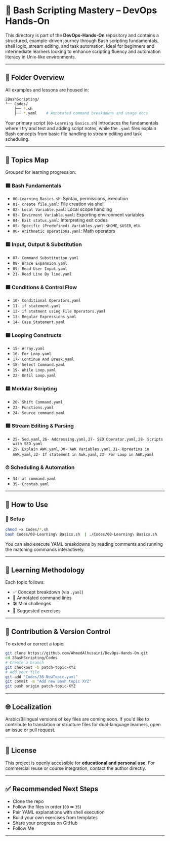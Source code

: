 
# 🐧 Bash Scripting Mastery – DevOps Hands-On

This directory is part of the **DevOps-Hands-On** repository and contains a structured, 
example-driven journey through Bash scripting fundamentals, shell logic, stream editing, and task automation. Ideal for beginners and intermediate learners looking to enhance scripting fluency and automation literacy in Unix-like environments.

---

## 📁 Folder Overview

All examples and lessons are housed in:

```bash
2BashScripting/
└── Codes/
    ├── *.sh 
	├── *.yaml    # Annotated command breakdowns and usage docs
```

Your primary script (`00-Learning Basics.sh`) introduces the fundamentals where I try and test and adding script notes, while the `.yaml` files explain Bash concepts from basic file handling to stream editing and task scheduling.

---

## 🧭 Topics Map

Grouped for learning progression:

### 🟩 Bash Fundamentals
- `00-Learning Basics.sh`: Syntax, permissions, execution
- `01- create file.yaml`: File creation via shell
- `02- Local Variable.yaml`: Local scope handling
- `03- Envirment Variable.yaml`: Exporting environment variables
- `04- Exit status.yaml`: Interpreting exit codes
- `05- Specific (Predefined) Variables.yaml`: `$HOME`, `$USER`, etc.
- `06- Arithmetic Operations.yaml`: Math operators

### 🟨 Input, Output & Substitution
- `07- Command Substitution.yaml`
- `08- Brace Expansion.yaml`
- `09- Read User Input.yaml`
- `21- Read Line By line.yaml`

### 🟧 Conditions & Control Flow
- `10- Conditional Operators.yaml`
- `11- if statement.yaml`
- `12- if statment using File Operators.yaml`
- `13- Regular Expressions.yaml`
- `14- Case Statement.yaml`

### 🟦 Looping Constructs
- `15- Array.yaml`
- `16- For Loop.yaml`
- `17- Continue And Break.yaml`
- `18- Select Command.yaml`
- `19- While Loop.yaml`
- `22- Until Loop.yaml`

### 🟨 Modular Scripting
- `20- Shift Command.yaml`
- `23- Functions.yaml`
- `24- Source command.yaml`

### 🟥 Stream Editing & Parsing
- `25- Sed.yaml`, `26- Addressing.yaml`, `27- SED Operator.yaml`, `28- Scripts with SED.yaml`
- `29- Explain AWK.yaml`, `30- AWK Variables.yaml`, `31- Opreatins in AWK.yaml`, `32- If statement in Awk.yaml`, `33- For Loop in AWK.yaml`

### ⏱ Scheduling & Automation
- `34- at command.yaml`
- `35- Crontab.yaml`

---

## 🚀 How to Use

### 🔧 Setup
```bash
chmod +x Codes/*.sh
bash Codes/00-Learning\ Basics.sh  | ./Codes/00-Learning\ Basics.sh
```

You can also execute YAML breakdowns by reading comments and running the matching commands interactively.

---

## 🧪 Learning Methodology

Each topic follows:
- ✅ Concept breakdown (via `.yaml`)
- 🧠 Annotated command lines
- 🛠 Mini challenges
- 🔁 Suggested exercises


---

## 🔄 Contribution & Version Control

To extend or correct a topic:
```bash
git clone https://github.com/AhmedAlhusaini/DevOps-Hands-On.git
cd 2BashScripting/Codes
# Create a branch
git checkout -b patch-topic-XYZ
# Add your file
git add "Codes/36-NewTopic.yaml"
git commit -m "Add new Bash topic XYZ"
git push origin patch-topic-XYZ
```

---

## 🌐 Localization

Arabic/Bilingual versions of key files are coming soon.
If you'd like to contribute to translation or structure files for dual-language learners, open an issue or pull request.

---

## 📖 License

This project is openly accessible for **educational and personal use**. For commercial reuse or course integration, contact the author directly.

---

## ✅ Recommended Next Steps

- Clone the repo
- Follow the files in order (`00` ➡ `35`)
- Pair YAML explanations with shell execution
- Build your own exercises from templates
- Share your progress on GitHub
- Follow Me 

---
